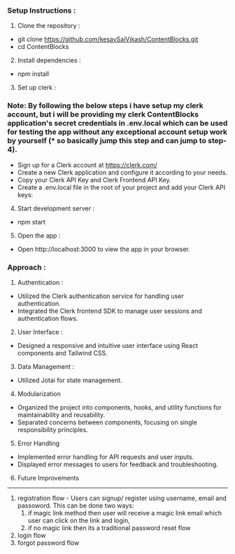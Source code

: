 ### Setup Instructions :

1. Clone the repository :

- git clone https://github.com/kesavSaiVikash/ContentBlocks.git
- cd ContentBlocks

2. Install dependencies :

- npm install

3. Set up clerk :

### Note: By following the below steps i have setup my clerk account, but i will be providing my clerk ContentBlocks application's secret credentials in .env.local which can be used for testing the app without any exceptional account setup work by yourself (\* so basically jump this step and can jump to step-4).

- Sign up for a Clerk account at https://clerk.com/
- Create a new Clerk application and configure it according to your needs.
- Copy your Clerk API Key and Clerk Frontend API Key.
- Create a .env.local file in the root of your project and add your Clerk API keys:

4. Start development server :

- npm start

5. Open the app :

- Open http://localhost:3000 to view the app in your browser.

### Approach :

1. Authentication :

- Utilized the Clerk authentication service for handling user authentication.
- Integrated the Clerk frontend SDK to manage user sessions and authentication flows.

2. User Interface :

- Designed a responsive and intuitive user interface using React components and Tailwind CSS.

3. Data Management :

- Utilized Jotai for state management.

4. Modularization

- Organized the project into components, hooks, and utility functions for maintainability and reusability.
- Separated concerns between components, focusing on single responsibility principles.

5. Error Handling

- Implemented error handling for API requests and user inputs.
- Displayed error messages to users for feedback and troubleshooting.

6. Future Improvements

---

1. registration flow - Users can signup/ register using username, email and passoword. This can be done two ways:
    1) if magic link method then user will receive a magic link email which user can click on the link and login,
    2) if no magic link then its a traditional password reset flow 
2. login flow
3. forgot password flow
